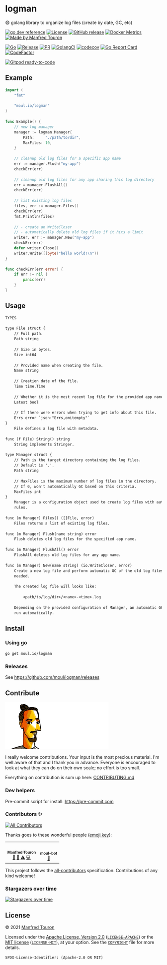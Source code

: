 # logman

:smile: golang library to organize log files (create by date, GC, etc)

[![go.dev reference](https://img.shields.io/badge/go.dev-reference-007d9c?logo=go&logoColor=white)](https://pkg.go.dev/moul.io/logman)
[![License](https://img.shields.io/badge/license-Apache--2.0%20%2F%20MIT-%2397ca00.svg)](https://github.com/moul/logman/blob/main/COPYRIGHT)
[![GitHub release](https://img.shields.io/github/release/moul/logman.svg)](https://github.com/moul/logman/releases)
[![Docker Metrics](https://images.microbadger.com/badges/image/moul/logman.svg)](https://microbadger.com/images/moul/logman)
[![Made by Manfred Touron](https://img.shields.io/badge/made%20by-Manfred%20Touron-blue.svg?style=flat)](https://manfred.life/)

[![Go](https://github.com/moul/logman/workflows/Go/badge.svg)](https://github.com/moul/logman/actions?query=workflow%3AGo)
[![Release](https://github.com/moul/logman/workflows/Release/badge.svg)](https://github.com/moul/logman/actions?query=workflow%3ARelease)
[![PR](https://github.com/moul/logman/workflows/PR/badge.svg)](https://github.com/moul/logman/actions?query=workflow%3APR)
[![GolangCI](https://golangci.com/badges/github.com/moul/logman.svg)](https://golangci.com/r/github.com/moul/logman)
[![codecov](https://codecov.io/gh/moul/logman/branch/main/graph/badge.svg)](https://codecov.io/gh/moul/logman)
[![Go Report Card](https://goreportcard.com/badge/moul.io/logman)](https://goreportcard.com/report/moul.io/logman)
[![CodeFactor](https://www.codefactor.io/repository/github/moul/logman/badge)](https://www.codefactor.io/repository/github/moul/logman)

[![Gitpod ready-to-code](https://img.shields.io/badge/Gitpod-ready--to--code-blue?logo=gitpod)](https://gitpod.io/#https://github.com/moul/logman)

## Example

[embedmd]:# (example_test.go /import\ / $)
```go
import (
	"fmt"

	"moul.io/logman"
)

func Example() {
	// new log manager
	manager := logman.Manager{
		Path:     "./path/to/dir",
		MaxFiles: 10,
	}

	// cleanup old log files for a specific app name
	err := manager.Flush("my-app")
	checkErr(err)

	// cleanup old log files for any app sharing this log directory
	err = manager.FlushAll()
	checkErr(err)

	// list existing log files
	files, err := manager.Files()
	checkErr(err)
	fmt.Println(files)

	// - create an WriteCloser
	// - automatically delete old log files if it hits a limit
	writer, err := manager.New("my-app")
	checkErr(err)
	defer writer.Close()
	writer.Write([]byte("hello world!\n"))
}

func checkErr(err error) {
	if err != nil {
		panic(err)
	}
}
```

## Usage

[embedmd]:# (.tmp/godoc.txt txt /TYPES/ $)
```txt
TYPES

type File struct {
	// Full path.
	Path string

	// Size in bytes.
	Size int64

	// Provided name when creating the file.
	Name string

	// Creation date of the file.
	Time time.Time

	// Whether it is the most recent log file for the provided app name or not.
	Latest bool

	// If there were errors when trying to get info about this file.
	Errs error `json:"Errs,omitempty"`
}
    File defines a log file with metadata.

func (f File) String() string
    String implements Stringer.

type Manager struct {
	// Path is the target directory containing the log files.
	// Default is '.'.
	Path string

	// MaxFiles is the maximum number of log files in the directory.
	// If 0, won't automatically GC based on this criteria.
	MaxFiles int
}
    Manager is a configuration object used to create log files with automatic GC
    rules.

func (m Manager) Files() ([]File, error)
    Files returns a list of existing log files.

func (m Manager) Flush(name string) error
    Flush deletes old log files for the specified app name.

func (m Manager) FlushAll() error
    FlushAll deletes old log files for any app name.

func (m Manager) New(name string) (io.WriteCloser, error)
    Create a new log file and perform automatic GC of the old log files if
    needed.

    The created log file will looks like:

        <path/to/log/dir>/<name>-<time>.log

    Depending on the provided configuration of Manager, an automatic GC will be
    run automatically.

```

## Install

### Using go

```sh
go get moul.io/logman
```

### Releases

See https://github.com/moul/logman/releases

## Contribute

![Contribute <3](https://raw.githubusercontent.com/moul/moul/main/contribute.gif)

I really welcome contributions.
Your input is the most precious material.
I'm well aware of that and I thank you in advance.
Everyone is encouraged to look at what they can do on their own scale;
no effort is too small.

Everything on contribution is sum up here: [CONTRIBUTING.md](./CONTRIBUTING.md)

### Dev helpers

Pre-commit script for install: https://pre-commit.com

### Contributors ✨

<!-- ALL-CONTRIBUTORS-BADGE:START - Do not remove or modify this section -->
[![All Contributors](https://img.shields.io/badge/all_contributors-2-orange.svg)](#contributors)
<!-- ALL-CONTRIBUTORS-BADGE:END -->

Thanks goes to these wonderful people ([emoji key](https://allcontributors.org/docs/en/emoji-key)):

<!-- ALL-CONTRIBUTORS-LIST:START - Do not remove or modify this section -->
<!-- prettier-ignore-start -->
<!-- markdownlint-disable -->
<table>
  <tr>
    <td align="center"><a href="http://manfred.life"><img src="https://avatars1.githubusercontent.com/u/94029?v=4" width="100px;" alt=""/><br /><sub><b>Manfred Touron</b></sub></a><br /><a href="#maintenance-moul" title="Maintenance">🚧</a> <a href="https://github.com/moul/logman/commits?author=moul" title="Documentation">📖</a> <a href="https://github.com/moul/logman/commits?author=moul" title="Tests">⚠️</a> <a href="https://github.com/moul/logman/commits?author=moul" title="Code">💻</a></td>
    <td align="center"><a href="https://manfred.life/moul-bot"><img src="https://avatars1.githubusercontent.com/u/41326314?v=4" width="100px;" alt=""/><br /><sub><b>moul-bot</b></sub></a><br /><a href="#maintenance-moul-bot" title="Maintenance">🚧</a></td>
  </tr>
</table>

<!-- markdownlint-enable -->
<!-- prettier-ignore-end -->
<!-- ALL-CONTRIBUTORS-LIST:END -->

This project follows the [all-contributors](https://github.com/all-contributors/all-contributors)
specification. Contributions of any kind welcome!

### Stargazers over time

[![Stargazers over time](https://starchart.cc/moul/logman.svg)](https://starchart.cc/moul/logman)

## License

© 2021   [Manfred Touron](https://manfred.life)

Licensed under the [Apache License, Version 2.0](https://www.apache.org/licenses/LICENSE-2.0)
([`LICENSE-APACHE`](LICENSE-APACHE)) or the [MIT license](https://opensource.org/licenses/MIT)
([`LICENSE-MIT`](LICENSE-MIT)), at your option.
See the [`COPYRIGHT`](COPYRIGHT) file for more details.

`SPDX-License-Identifier: (Apache-2.0 OR MIT)`
